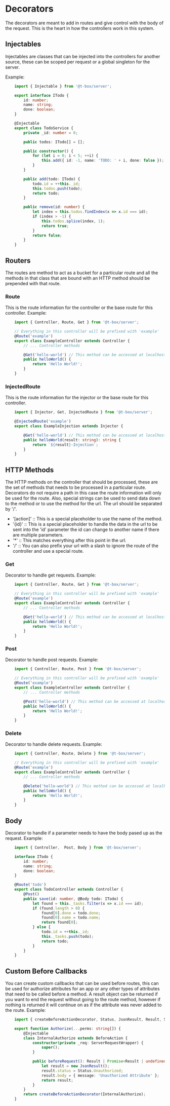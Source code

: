 # Decorators
The decorators are meant to add in routes and give control with the body of the request.  This is the heart in how the controllers work in this system.

## Injectables
Injectables are classes that can be injected into the controllers for another source, these can be scoped per request or a global singleton for the server.

Example:
```typescript
    import { Injectable } from '@t-box/server';

    export interface ITodo {
        id: number;
        name: string;
        done: boolean;
    }

    @Injectable
    export class TodoService {
        private _id: number = 0;

        public todos: ITodo[] = [];

        public constructor() {
            for (let i = 0; i < 5; ++i) {
                this.add({ id: -1, name: 'TODO: ' + i, done: false });
            }
        }

        public add(todo: ITodo) {
            todo.id = ++this._id;
            this.todos.push(todo);
            return todo;
        }

        public remove(id: number) {
            let index = this.todos.findIndex(x => x.id === id);
            if (index > -1) {
                this.todos.splice(index, 1);
                return true;
            }
            return false;
        }
    }
```

## Routers
The routes are method to act as a bucket for a particular route and all the methods in that class that are bound with an HTTP method should be prepended with that route.

### Route
This is the route information for the controller or the base route for this controller.
Example:
```typescript
    import { Controller, Route, Get } from '@t-box/server';

    // Everything in this controller will be prefixed with 'example'
    @Route('example')
    export class ExampleController extends Controller {
        // ... Controller methods

        @Get('hello-world') // This method can be accessed at localhost/example/hello-world
        public helloWorld() {
            return 'Hello World!';
        }
    }
```
### InjectedRoute
This is the route information for the injector or the base route for this controller.
```typescript
    import { Injector, Get, InjectedRoute } from '@t-box/server';

    @InjectedRoute('example')
    export class ExampleInjection extends Injector {

        @Get('hello-world') // This method can be accessed at localhost/example/hello-world
        public helloWorld(result: string): string {
            return `${result}-Injection`;
        }
    }
```

## HTTP Methods
The HTTP methods on the controller that should be processed, these are the set of methods that needs to be processed in a particular route.  Decorators do not require a path in this case the route information will only be used for the route.  Also, special strings can be used to send data down to the method or to use the method for the url.  The url should be separated by '/'.
- '[action]' :: This is a special placeholder to use the name of the method.
- '{id}' :: This is a special placeholder to handle the data in the url to be sent into the 'id' parameter the id can change to another name if there are multiple parameters.
- '*' :: This matches everything after this point in the url.
- '/' :: You can also prefix your url with a slash to ignore the route of the controller and use a special route.

### Get
Decorator to handle get requests.
Example:
```typescript
    import { Controller, Route, Get } from '@t-box/server';

    // Everything in this controller will be prefixed with 'example'
    @Route('example')
    export class ExampleController extends Controller {
        // ... Controller methods

        @Get('hello-world') // This method can be accessed at localhost/example/hello-world
        public helloWorld() {
            return 'Hello World!';
        }
    }
```
### Post
Decorator to handle post requests.
Example:
```typescript
    import { Controller, Route, Post } from '@t-box/server';

    // Everything in this controller will be prefixed with 'example'
    @Route('example')
    export class ExampleController extends Controller {
        // ... Controller methods

        @Post('hello-world') // This method can be accessed at localhost/example/hello-world
        public helloWorld() {
            return 'Hello World!';
        }
    }
```
### Delete
Decorator to handle delete requests.
Example:
```typescript
    import { Controller, Route, Delete } from '@t-box/server';

    // Everything in this controller will be prefixed with 'example'
    @Route('example')
    export class ExampleController extends Controller {
        // ... Controller methods

        @Delete('hello-world') // This method can be accessed at localhost/example/hello-world
        public helloWorld() {
            return 'Hello World!';
        }
    }
```

## Body
Decorator to handle if a parameter needs to have the body pased up as the request.
Example:
```typescript
    import { Controller,  Post, Body } from '@t-box/server';

    interface ITodo {
        id: number;
        name: string;
        done: boolean;
    }

    @Route('todo')
    export class TodoController extends Controller {
        @Post()
        public save(id: number, @Body todo: ITodo) {
            let found = this._tasks.filter(x => x.id === id);
            if (found.length > 0) {
                found[0].done = todo.done;
                found[0].name = todo.name;
                return found[0];
            } else {
                todo.id = ++this._id;
                this._tasks.push(todo);
                return todo;
            }
        }
    }
```

## Custom Before Callbacks
You can create custom callbacks that can be used before routes, this can be used for authorize attributes for an app or any other types of attributes that need to be called before a method.  A result object can be returned if you want to end the request without going to the route method, however if nothing is returned it will continue on as if the attribute was never added to the route.
Example:
```typescript
    import { createBeforeActionDecorator, Status, JsonResult, Result, ServerRequestWrapper, Injectable, BeforeAction } from '@t-box/server';

    export function Authorize(...perms: string[]) {
        @Injectable
        class InternalAuthorize extends BeforeAction {
            constructor(private _req: ServerRequestWrapper) {
                super();
            }

            public beforeRequest(): Result | Promise<Result | undefined> | undefined {
                let result = new JsonResult();
                result.status = Status.Unauthorized;
                result.body = { message: 'Unauthorized Attribute' };
                return result;
            }
        }
        return createBeforeActionDecorator(InternalAuthorize);
    }
```